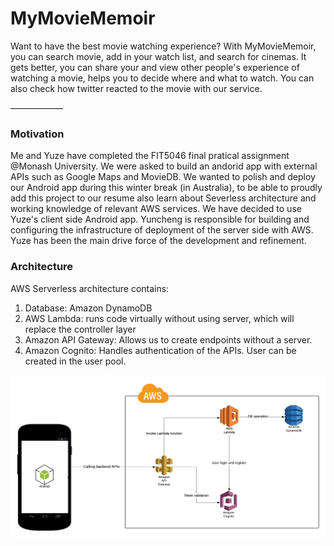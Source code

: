 # MyMovieMemoir
Want to have the best movie watching experience? With MyMovieMemoir, you can search movie, add in your watch list, and search for cinemas.
It gets better, you can share your and view other people's experience of watching a movie, helps you to decide where and what to watch.
You can also check how twitter reacted to the movie with our service.

——————

### Motivation

Me and Yuze have completed the FIT5046 final pratical assignment @Monash University. We were asked to build an andorid app with external APIs such as Google Maps and MovieDB.
We wanted to polish and deploy our Android app during this winter break (in Australia), to be able to proudly add this project to our resume also learn about Severless architecture and working knowledge of relevant AWS services.
We have decided to use Yuze's client side Android app. Yuncheng is responsible for building and configuring the infrastructure of deployment of the server side with AWS. Yuze has been the main drive force of the development and refinement.


### Architecture

AWS Serverless architecture contains:

1. Database: Amazon DynamoDB
2. AWS Lambda: runs code virtually without using server, which will replace the controller layer
3. Amazon API Gateway: Allows us to create endpoints without a server.
4. Amazon Cognito: Handles authentication of the APIs. User can be created in the user pool.

![Image of serverless architecture](https://github.com/lingyuze1996/MyMovieMemoir/blob/master/MyMovieMemoirArchitectureUpdated.png)
